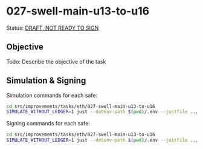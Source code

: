 # 027-swell-main-u13-to-u16

Status: [DRAFT, NOT READY TO SIGN]()

## Objective

Todo: Describe the objective of the task

## Simulation & Signing

Simulation commands for each safe:
```bash
cd src/improvements/tasks/eth/027-swell-main-u13-to-u16
SIMULATE_WITHOUT_LEDGER=1 just --dotenv-path $(pwd)/.env --justfile ../../../../../src/improvements/justfile simulate council
```

Signing commands for each safe:
```bash
cd src/improvements/tasks/eth/027-swell-main-u13-to-u16
SIMULATE_WITHOUT_LEDGER=1 just --dotenv-path $(pwd)/.env --justfile ../../../../../src/improvements/justfile simulate foundation
```
